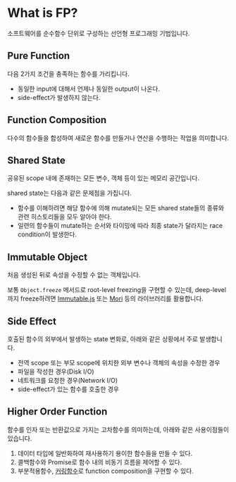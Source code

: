 # What is FP?

소프트웨어를 순수함수 단위로 구성하는 선언형 프로그래밍 기법입니다.

## Pure Function

다음 2가지 조건을 충족하는 함수를 가리킵니다.

- 동일한 input에 대해서 언제나 동일한 output이 나온다.
- side-effect가 발생하지 않는다.

## Function Composition

다수의 함수들을 합성하여 새로운 함수를 만들거나 연산을 수행하는 작업을 의미합니다.

## Shared State

공유된 scope 내에 존재하는 모든 변수, 객체 등이 있는 메모리 공간입니다.

shared state는 다음과 같은 문제점을 가집니다.

- 함수를 이해하려면 해당 함수에 의해 mutate되는 모든 shared state들의 종류와 관련 히스토리들을 모두 알아야 한다.
- 일련의 함수들이 mutate하는 순서와 타이밍에 따라 최종 state가 달라지는 race condition이 발생한다.

## Immutable Object

처음 생성된 뒤로 속성을 수정할 수 없는 객체입니다.

보통 `Object.freeze` 메서드로 root-level freezing을 구현할 수 있는데, deep-level까지 freeze하려면 [Immutable.js](https://immutable-js.com/) 또는 [Mori](https://swannodette.github.io/mori/) 등의 라이브러리를 활용합니다.

## Side Effect

호출된 함수의 외부에서 발생하는 state 변화로, 아래와 같은 상황에서 주로 발생합니다.

- 전역 scope 또는 부모 scope에 위치한 외부 변수나 객체의 속성을 수정한 경우
- 파일을 작성한 경우(Disk I/O)
- 네트워크를 요청한 경우(Network I/O)
- side-effect가 있는 함수를 호출한 경우

## Higher Order Function

함수를 인자 또는 반환값으로 가지는 고차함수를 의미하는데, 아래와 같은 사용이점들이 있습니다.

1. 데이터 타입에 일반화하여 재사용하기 용이한 함수들을 만들 수 있다.
2. 콜백함수와 Promise로 함수 내의 비동기 흐름을 제어할 수 있다.
3. 부분적용함수, [커링함수](../concepts/curry_function.md)로 function composition을 구현할 수 있다.
